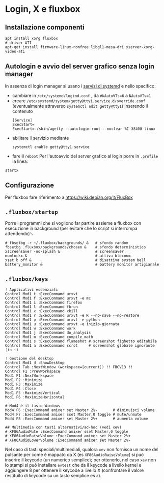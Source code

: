 # Login, X e fluxbox

## Installazione componenti
```
apt install xorg fluxbox
# driver ATI
apt-get install firmware-linux-nonfree libgl1-mesa-dri xserver-xorg-video-ati
```

## Autologin e avvio del server grafico senza login manager
In assenza di login manager si usano i [servizi di systemd](https://unix.stackexchange.com/questions/401759) e nello specifico:
- cambiare in `/etc/systemd/logind.conf` , da `#NAutoVTs=6` a `NAutoVTs=1`
- creare `/etc/systemd/system/getty@tty1.service.d/override.conf`
  (eventualmente attraverso `systemctl edit getty@tty1`) inserendo il contenuto
  ```
  [Service]
  ExecStart=
  ExecStart=-/sbin/agetty --autologin root --noclear %I 38400 linux
  ```
- abilitare il servizio mediante
  ```
  systemctl enable getty@tty1.service
  ```
- fare il `reboot`
Per l'autoavvio del server grafico al login porre in `.profile` la linea:
```
startx
```


## Configurazione
Per fluxbox fare riferimento a https://wiki.debian.org/it/FluxBox


## `.fluxbox/startup`
Porre i programmi che si vogliono far partire assieme a fluxbox con
esecuzione in background (per evitare che lo script si interrompa
attendendo)␘
```
# fbsetbg -r ~/.fluxbox/backgrounds/ &   # sfondo random
fbsetbg .fluxbox/backgrounds/chosen &    # sfondo deterministico
xscreensaver -no-splash &                # screensaver
numlockx &                               # attiva blocnum
xset b off &                             # disattiva system bell
battery_monitor &                        # battery monitor artigianale
```

## `.fluxbox/keys`

```
! Applicativi essenziali
Control Mod1 t :ExecCommand urxvt
Control Mod1 f :ExecCommand urxvt -e mc
Control Mod1 i :ExecCommand firefox
Control Mod1 l :ExecCommand fbrun
Control Mod1 x :ExecCommand xkill
Control Mod1 r :ExecCommand urxvt -e R --no-save --no-restore
Control Mod1 p :ExecCommand urxvt -e python
Control Mod1 u :ExecCommand urxvt -e inizio-giornata
Control Mod1 w :ExecCommand work
Control Mod1 j :ExecCommand do_analysis
Control Mod1 m :ExecCommand compile_math
Control Mod1 s :ExecCommand flameshot # screenshot fighetto editabile
Control Mod1 a :ExecCommand scrot     # screenshot globale ignorante (in ~)

! Gestione del desktop
Control Mod1 d :ShowDesktop
Control Tab :NextWindow (workspace=[current]) !! FBCV13 !!
Control F1 :PrevWorkspace
Mod1 F1 :NextWorkspace
Mod1 F2 :Minimize
Mod1 F3 :Maximize
Mod1 F4 :Close
Mod1 F5 :MaximizeVertical
Mod1 F6 :MaximizeHorizontal

# Mod4 è il tasto Windows
Mod4 F6 :ExecCommand amixer set Master 2%-       # diminuisci volume
Mod4 F7 :ExecCommand amixer sset Master,0 toggle # mute/unmute
Mod4 F8 :ExecCommand amixer set Master 2%+       # aumenta volume

## Multimedia con tasti alternativi/ad-hoc (vedi xev)
# XF86AudioMute :ExecCommand amixer sset Master,0 toggle
# XF86AudioRaiseVolume :ExecCommand amixer set Master 2%+
# XF86AudioLowerVolume :ExecCommand amixer set Master 2%-
```

Nel caso di tasti speciali/multimediali, qualora `xev` non fornisca un
nome del pulsante per come è mappato da X (es `XF86AudioRaiseVolume`)
si può inserire il keycode (un numerico semplice); per ottenerlo, nel
caso `xev` non lo stampi si può installare `evtest` che da il keycode
a livello kernel e aggiungere 8 per ottenere il keycode a livello X
(confrontare il valore restituito di keycode su un tasto semplice es
`a`).
